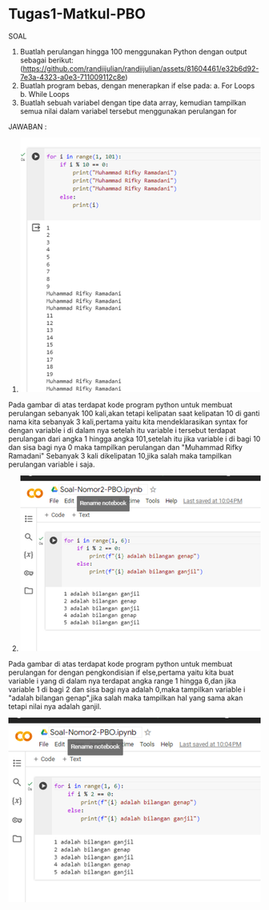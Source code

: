 # Tugas1-Matkul-PBO
SOAL

1. Buatlah perulangan hingga 100 menggunakan Python dengan output sebagai berikut:
 (https://github.com/randiijulian/randiijulian/assets/81604461/e32b6d92-7e3a-4323-a0e3-711009112c8e)
2. Buatlah program bebas, dengan menerapkan if else pada:
  a. For Loops
  b. While Loops
3. Buatlah sebuah variabel dengan tipe data array, kemudian tampilkan semua nilai dalam variabel tersebut menggunakan perulangan for
   
JAWABAN :
1. ![alt text](https://github.com/rifkiramadani/Tugas1-Matkul-PBO/blob/main/Cuplikan%20layar%202023-12-08%20221610.png)

 Pada gambar di atas terdapat kode program python untuk membuat perulangan sebanyak 100 kali,akan tetapi kelipatan saat kelipatan 10 di ganti nama kita sebanyak 3 kali,pertama yaitu kita mendeklarasikan syntax for dengan variable i di dalam nya setelah itu variable i tersebut terdapat perulangan dari angka 1 hingga angka 101,setelah itu jika variable i di bagi 10 dan sisa bagi nya 0 maka tampilkan perulangan dan "Muhammad Rifky Ramadani" Sebanyak 3 kali dikelipatan 10,jika salah maka tampilkan perulangan variable i saja.

2. ![alt text](https://github.com/rifkiramadani/Tugas1-Matkul-PBO/blob/main/Cuplikan%20layar%202023-12-08%20222420.png)
 
 Pada gambar di atas terdapat kode program python untuk membuat perulangan for dengan pengkondisian if else,pertama yaitu kita buat variable i yang di dalam nya terdapat angka range 1 hingga 6,dan jika variable 1 di bagi 2 dan sisa bagi nya adalah 0,maka tampilkan variable i "adalah bilangan genap",jika salah maka tampilkan hal yang sama akan tetapi nilai nya adalah ganjil. 

  ![alt text](https://github.com/rifkiramadani/Tugas1-Matkul-PBO/blob/main/Cuplikan%20layar%202023-12-08%20222420.png)
